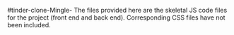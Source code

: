 #tinder-clone-Mingle-
The files provided here are the skeletal JS code files for the project (front end and back end). Corresponding CSS files have not been included.
